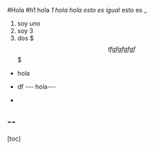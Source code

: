 #Hola
#h1 hola
*1 hola*
*hola esto es igual*
esto es _ 
1. soy uno
2. soy 3
3. dos
$$$tfgfgfgfgf$$$


- hola
- df
--- hola---

-
--
---
[toc]